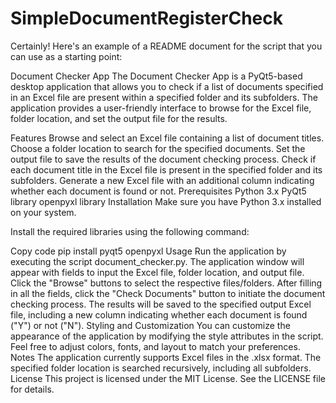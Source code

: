 # SimpleDocumentRegisterCheck

Certainly! Here's an example of a README document for the script that you can use as a starting point:

Document Checker App
The Document Checker App is a PyQt5-based desktop application that allows you to check if a list of documents specified in an Excel file are present within a specified folder and its subfolders. The application provides a user-friendly interface to browse for the Excel file, folder location, and set the output file for the results.

Features
Browse and select an Excel file containing a list of document titles.
Choose a folder location to search for the specified documents.
Set the output file to save the results of the document checking process.
Check if each document title in the Excel file is present in the specified folder and its subfolders.
Generate a new Excel file with an additional column indicating whether each document is found or not.
Prerequisites
Python 3.x
PyQt5 library
openpyxl library
Installation
Make sure you have Python 3.x installed on your system.

Install the required libraries using the following command:

Copy code
pip install pyqt5 openpyxl
Usage
Run the application by executing the script document_checker.py.
The application window will appear with fields to input the Excel file, folder location, and output file.
Click the "Browse" buttons to select the respective files/folders.
After filling in all the fields, click the "Check Documents" button to initiate the document checking process.
The results will be saved to the specified output Excel file, including a new column indicating whether each document is found ("Y") or not ("N").
Styling and Customization
You can customize the appearance of the application by modifying the style attributes in the script. Feel free to adjust colors, fonts, and layout to match your preferences.
Notes
The application currently supports Excel files in the .xlsx format.
The specified folder location is searched recursively, including all subfolders.
License
This project is licensed under the MIT License. See the LICENSE file for details.

